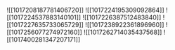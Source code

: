 ![[1017208187781406720]]
![[1017224195309092864]]
![[1017224537883140101]]
![[1017226387512483840]]
![[1017227635733065729]]
![[1017238922361896960]]
![[1017256077274972160]]
![[1017262714035437568]]
![[1017400281347207171]]
